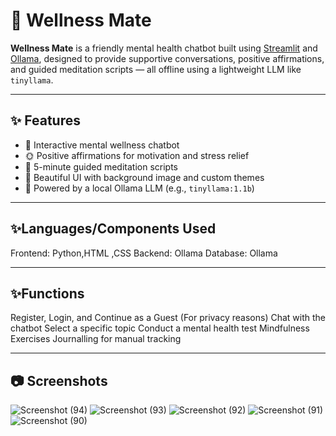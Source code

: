 # 🌿 Wellness Mate

**Wellness Mate** is a friendly mental health chatbot built using [Streamlit](https://streamlit.io/) and [Ollama](https://ollama.com/), designed to provide supportive conversations, positive affirmations, and guided meditation scripts — all offline using a lightweight LLM like `tinyllama`.

---

## ✨ Features

- 💬 Interactive mental wellness chatbot
- 🌞 Positive affirmations for motivation and stress relief
- 🧘 5-minute guided meditation scripts
- 🎨 Beautiful UI with background image and custom themes
- 🧠 Powered by a local Ollama LLM (e.g., `tinyllama:1.1b`)

---
 ## ✨Languages/Components Used
Frontend: Python,HTML ,CSS
Backend: Ollama 
Database: Ollama

---

## ✨Functions
Register, Login, and Continue as a Guest (For privacy reasons)
Chat with the chatbot
Select a specific topic
Conduct a mental health test
Mindfulness Exercises
Journalling for manual tracking

---

📷 Screenshots
---------------------------------------------------------------------------------------------------
![Screenshot (94)](https://github.com/user-attachments/assets/4fbb2ebd-7cf6-4045-a0e2-d2d31afd0c9d)
![Screenshot (93)](https://github.com/user-attachments/assets/d92c6272-e19d-450d-a243-2f4eca6397fa)
![Screenshot (92)](https://github.com/user-attachments/assets/be2a3102-0afa-4a29-a219-87f1b9454f9d)
![Screenshot (91)](https://github.com/user-attachments/assets/4d548a60-e6a4-4060-aa1e-761cddb25133)
![Screenshot (90)](https://github.com/user-attachments/assets/1cfb9780-c92e-43d7-922b-dabb5c3f321b)
